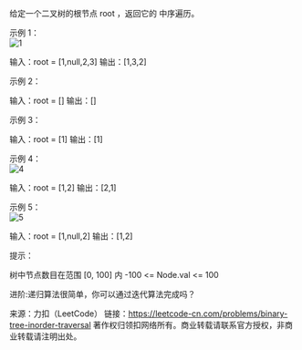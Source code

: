 给定一个二叉树的根节点 root ，返回它的 中序遍历。

示例 1：  
![1](https://assets.leetcode.com/uploads/2020/09/15/inorder_1.jpg)

输入：root = [1,null,2,3]
输出：[1,3,2]

示例 2：

输入：root = []
输出：[]

示例 3：

输入：root = [1]
输出：[1]

示例 4：  
![4](https://assets.leetcode.com/uploads/2020/09/15/inorder_5.jpg)

输入：root = [1,2]
输出：[2,1]

示例 5：  
![5](https://assets.leetcode.com/uploads/2020/09/15/inorder_4.jpg)

输入：root = [1,null,2]
输出：[1,2]

提示：

树中节点数目在范围 [0, 100] 内 -100 <= Node.val <= 100

进阶:递归算法很简单，你可以通过迭代算法完成吗？

来源：力扣（LeetCode） 链接：https://leetcode-cn.com/problems/binary-tree-inorder-traversal
著作权归领扣网络所有。商业转载请联系官方授权，非商业转载请注明出处。